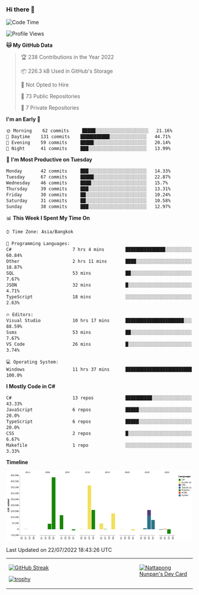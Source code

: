 ### Hi there 👋

<!--START_SECTION:waka-->
![Code Time](http://img.shields.io/badge/Code%20Time-172%20hrs%2043%20mins-blue)

![Profile Views](http://img.shields.io/badge/Profile%20Views-0-blue)

**🐱 My GitHub Data** 

> 🏆 238 Contributions in the Year 2022
 > 
> 📦 226.3 kB Used in GitHub's Storage 
 > 
> 🚫 Not Opted to Hire
 > 
> 📜 73 Public Repositories 
 > 
> 🔑 7 Private Repositories  
 > 
**I'm an Early 🐤** 

```text
🌞 Morning    62 commits     █████░░░░░░░░░░░░░░░░░░░░   21.16% 
🌆 Daytime    131 commits    ███████████░░░░░░░░░░░░░░   44.71% 
🌃 Evening    59 commits     █████░░░░░░░░░░░░░░░░░░░░   20.14% 
🌙 Night      41 commits     ███░░░░░░░░░░░░░░░░░░░░░░   13.99%

```
📅 **I'm Most Productive on Tuesday** 

```text
Monday       42 commits     ███░░░░░░░░░░░░░░░░░░░░░░   14.33% 
Tuesday      67 commits     █████░░░░░░░░░░░░░░░░░░░░   22.87% 
Wednesday    46 commits     ████░░░░░░░░░░░░░░░░░░░░░   15.7% 
Thursday     39 commits     ███░░░░░░░░░░░░░░░░░░░░░░   13.31% 
Friday       30 commits     ██░░░░░░░░░░░░░░░░░░░░░░░   10.24% 
Saturday     31 commits     ██░░░░░░░░░░░░░░░░░░░░░░░   10.58% 
Sunday       38 commits     ███░░░░░░░░░░░░░░░░░░░░░░   12.97%

```


📊 **This Week I Spent My Time On** 

```text
⌚︎ Time Zone: Asia/Bangkok

💬 Programming Languages: 
C#                       7 hrs 4 mins        ███████████████░░░░░░░░░░   60.84% 
Other                    2 hrs 11 mins       ████░░░░░░░░░░░░░░░░░░░░░   18.87% 
SQL                      53 mins             ██░░░░░░░░░░░░░░░░░░░░░░░   7.67% 
JSON                     32 mins             █░░░░░░░░░░░░░░░░░░░░░░░░   4.71% 
TypeScript               18 mins             ░░░░░░░░░░░░░░░░░░░░░░░░░   2.63%

🔥 Editors: 
Visual Studio            10 hrs 17 mins      ██████████████████████░░░   88.59% 
Ssms                     53 mins             ██░░░░░░░░░░░░░░░░░░░░░░░   7.67% 
VS Code                  26 mins             █░░░░░░░░░░░░░░░░░░░░░░░░   3.74%

💻 Operating System: 
Windows                  11 hrs 37 mins      █████████████████████████   100.0%

```

**I Mostly Code in C#** 

```text
C#                       13 repos            ██████████░░░░░░░░░░░░░░░   43.33% 
JavaScript               6 repos             █████░░░░░░░░░░░░░░░░░░░░   20.0% 
TypeScript               6 repos             █████░░░░░░░░░░░░░░░░░░░░   20.0% 
CSS                      2 repos             █░░░░░░░░░░░░░░░░░░░░░░░░   6.67% 
Makefile                 1 repo              ░░░░░░░░░░░░░░░░░░░░░░░░░   3.33%

```


**Timeline**

![Chart not found](https://raw.githubusercontent.com/aixasz/aixasz/main/charts/bar_graph.png) 


 Last Updated on 22/07/2022 18:43:26 UTC
<!--END_SECTION:waka-->

<table>
<tr>
<td width="70%" valign="top">
 
 [![GitHub Streak](http://github-readme-streak-stats.herokuapp.com?user=aixasz&theme=github-dark&hide_border=true&date_format=%5BY%20%5DM%20j)](https://git.io/streak-stats)

 [![trophy](https://github-profile-trophy.vercel.app/?username=aixasz&theme=onedark)](https://github.com/ryo-ma/github-profile-trophy)
 </td>
<td width="30%" valign="top">
 
<a href="https://app.daily.dev/aixasz"><img src="https://api.daily.dev/devcards/403207936e6547c9a85ea449e9f3abe8.png?r=re8" alt="Nattapong Nunpan's Dev Card"/></a>

 </td>
</tr>
</table>
 
